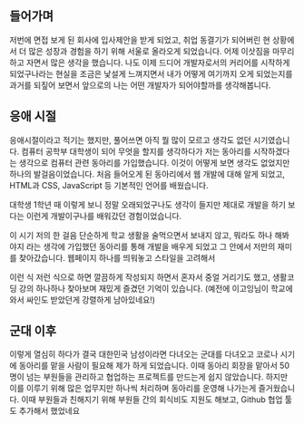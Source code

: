 ## 들어가며
저번에 면접 보게 된 회사에 입사제안을 받게 되었고, 취업 동결기가 되어버린 현 상황에서 더 많은 성장과 경험을 하기 위해 서울로 올라오게 되었습니다. 어제 이삿짐을 마무리하고 자면서 많은 생각을 했습니다.
나도 이제 드디어 개발자로서의 커리어를 시작하게 되었구나라는 현실을 조금은 낯설게 느껴지면서 내가 어떻게 여기까지 오게 되었는지를 과거를 되짚어 보면서 앞으로의 나는 어떤 개발자가 되어야할까를 생각해봅니다.


## 응애 시절
응애시절이라고 적기는 했지만, 풀어쓰면 아직 뭘 많이 모르고 생각도 없던 시기였습니다. 컴퓨터 공학부 대학생이 되어 무엇을 할지를 생각하다가 저는 동아리를 시작하겠다는 생각으로 컴퓨터 관련 동아리를 가입했습니다. 이것이 어떻게 보면 생각도 없었지만 하나의 발걸음이었습니다. 
처음 들어오게 된 동아리에서 웹 개발에 대해 알게 되었고, HTML과 CSS, JavaScript 등 기본적인 언어를 배웠습니다.

대학생 1학년 때 이렇게 보니 정말 오래되었구나도 생각이 들지만 제대로 개발을 하기 보다는 이런게 개발이구나를 배워갔던 경험이었습니다.

이 시기 저의 한 걸음 단순하게 학교 생활을 술먹으면서 보내지 않고, 뭐라도 하나 해봐야지 라는 생각에 가입했던 동아리를 통해 개발을 배우게 되었고 그 안에서 저만의 재미를 찾아갔습니다.
웹페이지 하나를 띄워놓고 스타일을 고려해서 <div /> 이런 식 저런 식으로 하면 깔끔하게 작성되지 하면서 혼자서 중얼 거리기도 했고, 생활코딩 강의 하나하나 찾아보며 재밌게 즐겼던 기억이 있습니다. 
(예전에 이고잉님이 학교에 와서 싸인도 받았던게 강렬하게 남아있네요!)

## 군대 이후
이렇게 열심히 하다가 결국 대한민국 남성이라면 다녀오는 군대를 다녀오고 코로나 시기에 동아리를 맡을 사람이 필요해 제가 하게 되었습니다. 
이때 동아리 회장을 맡아서 50명이 넘는 부원들을 관리하고 협업하는 프로젝트를 만드는게 쉽지 않았습니다. 하지만 이를 이루기 위해 많은 업무지만 하나씩 처리하며 동아리를 운영해 나가는게 즐거웠습니다. 이때 부원들과 친해지기 위해 부원들 간의 회식비도 지원도 해보고, Github 협업 툴도 추가해서 했었네요

## 